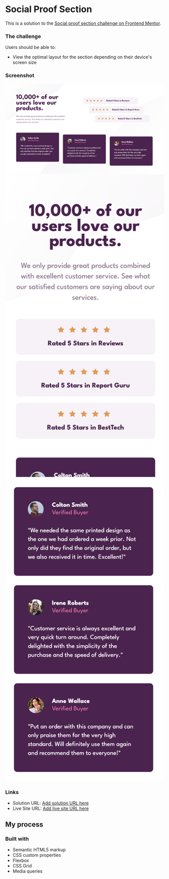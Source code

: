 # Social Proof Section

This is a solution to the [Social proof section challenge on Frontend Mentor](https://www.frontendmentor.io/challenges/social-proof-section-6e0qTv_bA).

### The challenge

Users should be able to:

- View the optimal layout for the section depending on their device's screen size

### Screenshot

![](./screenshots/Screen%20Shot%202022-08-25%20at%203.05.47%20PM.png)
![](./screenshots/Screen%20Shot%202022-08-25%20at%203.06.17%20PM.png)
![](./screenshots/Screen%20Shot%202022-08-25%20at%203.06.24%20PM.png)

### Links

- Solution URL: [Add solution URL here](https://your-solution-url.com)
- Live Site URL: [Add live site URL here](https://your-live-site-url.com)

## My process

### Built with

- Semantic HTML5 markup
- CSS custom properties
- Flexbox
- CSS Grid
- Media queries
